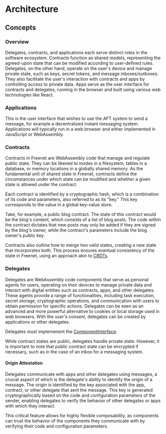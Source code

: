 # Architecture

## Concepts

### Overview

Delegates, contracts, and applications each serve distinct roles in the software ecosystem. Contracts function as shared models, representing the agreed-upon state that can be modified according to user-defined rules. Delegates, on the other hand, operate on the user's device and manage private state, such as keys, secret tokens, and message inboxes/outboxes. They also facilitate the user's interaction with contracts and apps by controlling access to private data. Apps serve as the user interface for contracts and delegates, running in the browser and built using various web technologies like React.

### Applications

This is the user interface that wishes to use the AFT system to send a message,
for example a decentralized instant messaging system. Applications will
typically run in a web browser and either implemented in JavaScript or
WebAssembly.

### Contracts

Contracts in Freenet are WebAssembly code that manage and regulate public state. They can be likened to inodes in a filesystem, tables in a database, or memory locations in a globally shared memory. As the fundamental unit of shared state in Freenet, contracts define the circumstances under which state can be modified and whether a given state is allowed under the contract.

Each contract is identified by a cryptographic hash, which is a combination of its code and parameters, also referred to as its "key." This key corresponds to the value in a global key-value store.

Take, for example, a public blog contract. The state of this contract would be the blog's content, which consists of a list of blog posts. The code within the contract dictates that new posts may only be added if they are signed by the blog's owner, while the contract's parameters include the blog owner's public key.

Contracts also outline how to merge two valid states, creating a new state that incorporates both. This process ensures eventual consistency of the state in Freenet, using an approach akin to [CRDTs](https://en.wikipedia.org/wiki/Conflict-free_replicated_data_type).

### Delegates

Delegates are WebAssembly code components that serve as personal agents for users, operating on their devices to manage private data and interact with digital entities such as contracts, apps, and other delegates. These agents provide a range of functionalities, including task execution, secret storage, cryptographic operations, and communication with users to obtain permission for specific actions. Delegates can be seen as an advanced and more powerful alternative to cookies or local storage used in web browsers. With the user's consent, delegates can be created by applications or other delegates.

Delegates must implemenent the [ComponentInterface](https://github.com/freenet/locutus/blob/f1c8075e173f171c17ffa8d08803b2c9aea4ddf3/crates/locutus-stdlib/src/component_interface.rs#L121).

While contract states are public, delegates handle private state. However, it is important to note that public contract state can be encrypted if necessary, such as in the case of an inbox for a messaging system.

#### Origin Attestation

Delegates communicate with apps and other delegates using messages, a crucial aspect of which is the delegate's ability to identify the origin of a message. The origin is identified by the key associated with the app, contract, or other delegate that sent the message. This key is generated cryptographically based on the code and configuration parameters of the sender, enabling delegates to verify the behavior of other delegates or apps with which they interact.

This critical feature allows for highly flexible composability, as components can trust the behavior of the components they communicate with by verifying their code and configuration parameters.